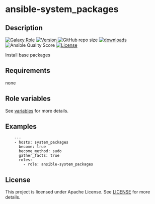 # ansible-system_packages

## Description

[![Galaxy Role](https://img.shields.io/badge/galaxy-system_packages-purple?style=flat)](https://galaxy.ansible.com/lotusnoir/system_packages)
[![Version](https://img.shields.io/github/release/lotusnoir/ansible-system_packages.svg)](https://github.com/lotusnoir/ansible-system_packages/releases/latest)
![GitHub repo size](https://img.shields.io/github/repo-size/lotusnoir/ansible-system_packages?color=orange&style=flat)
[![downloads](https://img.shields.io/ansible/role/d/56916)](https://galaxy.ansible.com/lotusnoir/system_packages)
![Ansible Quality Score](https://img.shields.io/ansible/quality/56916)
[![License](https://img.shields.io/badge/license-Apache--2.0-brightgreen?style=flat)](https://opensource.org/licenses/Apache-2.0)

Install base packages

## Requirements

none

## Role variables

See [variables](/defaults/main.yml) for more details.

## Examples

        ---
        - hosts: system_packages
          become: true
          become_method: sudo
          gather_facts: true
          roles:
            - role: ansible-system_packages


## License

This project is licensed under Apache License. See [LICENSE](/LICENSE) for more details.


